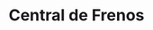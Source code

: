 ---
title: "Central de Frenos"
url: /guapiles/central-de-frenos/
shop: reparación de automóviles
---